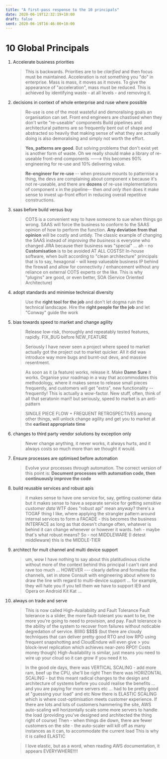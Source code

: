 ```yaml
---
title: "A first-pass response to the 10 principals"
date: 2020-06-19T12:32:19+10:00
draft: false
sent: 2020-06-19T16:46:00+10:00
---
```


# 10 Global Principals

1. Accelerate business priorities

    > This is backwards. Priorities are to be _clarified_ and then focus must be maintained.
    > Acceleration is not something you "do" in enterprise. Mass is mass, it moves as it moves.
    > To give the appearance of "acceleration", mass must be reduced.
    > This is achieved by identifying waste - at all levels - and removing it.

2. decisions in context of whole enterprise and ruse where possible

    > Re-use is one of the most wasteful and demoralising goals an organisation can set.
    > Front end engineers are chastised when they don't write "re-useable" components
    > Build pipelines and architectural patterns are so frequently bent out of shape
    > and abstracted so heavily that making sense of what they are actually doing
    > is also demoralising and simply not worth the effort.

    > **Yes, patterns are good**. But solving problems that don't exist yet is another
    > form of waste.
    > Oh we really should make a library of re-useable front-end components --->
    > this becomes 90% engineering for re-use and 10% delivering value.

    > **Re-engineer for re-use** -- when pressure mounts to patternise a thing, the
    > devs are complaining about component x because it's not re-useable, and
    > there are **dozens** of re-use implementations of component x in the pipeline--
    > then _and only then_ does it make sense to invest up-front effort in reducing
    > overall repetitive constructions.

3. saas before build versus buy

    > COTS is a convenient way to have someone to sue when things go wrong.
    > SAAS will force the business to conform to the SAAS opinion of how to perform
    > the function. **Any deviation from that opinion** will be costly and untidy.
    > The classic example of changing the SAAS instead of _improving the business_
    > is everyone who changed JIRA because their business was "special" ... ah - no
    > **Customisation** is to be avoided AT ALL COSTS!!
    > In-house software, when built according to "clean architecture" principals
    > that is to say, hexagonal - will keep valueable business IP behind the firewall
    > and allow for connectivity / enhancement without any reliance on external
    > COTS experts or the like.
    > This is why "plugins" are good, or even better, SOA (Service Oriented Architecture)

4. adopt standards and minimise technical diversity

    > Use the **right tool for the job** and don't let dogma ruin the technical landscape.
    > Hire the **right people for the job** and let "Conway" guide the work

5. bias towards speed to market and change agility

    > Release low-risk, thoroughly and repeatably tested features, rapidly.
    > FIX_BUG before NEW_FEATURE

    > Seriously I have never seen a project where speed to market actually got
    > the project out to market quicker. All it did was introduce way more
    > bugs and burnt-out devs, and massive resentment.

    > As soon as it (a feature) works, release it. Make **Damn Sure** it works.
    > Organise your roadmap in a way that accommodates this methodology, where
    > it makes sense to release small pieces frequently, and customers will
    > get "extra", new functionality -- frequently!
    > This is actually a wow-factor. New stuff, often, think of all that seratonin man!!
    > but seriously, speed to market is an anti-pattern

    > SINGLE PIECE FLOW + FREQUENT RETROSPECTIVES
    > among other things, will unlock change agility and get you to market
    > at the **earliest appropriate time**

6. changes to third party vendor solutions by exception only

    > Never change anything, it never works, it always hurts, and it always costs
    > so much more than we thought it would.

7. Ensure processes are optimised before automation

    > Evolve your processes _through_ automation. The correct version of this point is:
    > **Document processes with automation code, then continuously improve the code**

8. build reusable services and robust apis

    > it makes sense to have one service for, say, getting customer data
    > but it makes sense to have a separate service for getting _sensitive customer data_
    > WTF does "robust api" mean anyway?
    > there's a TOGAF thing I like, where applying the strangler pattern around
    > internal services to form a FACADE - this becomes the business INTERFACE
    > as long as that doesn't change often, whatever is behind it can change
    > whenever or however it wants.
    > heh - maybe that's what robust means?
    > So - not MIDDLEWARE (I detest middleware)
    > this is the MIDDLE-TIER

9. architect for mult channel and multi device support

    > um, wow I have nothing to say about this platitudinous cliche
    > without more of the context behind this principal I can't rant and rave
    > too much ...
    > HOWEVER --- clearly define and formalise the channels, set in stone
    > Consult with engineering about where to draw the line with regard to
    > multi-device support ... for example, they will hate you if you
    > tell them we have to support IE9 and Opera on Android Kit Kat ...

10. always on trade and serve

    > This is now called
    > High-Availability and Fault Tolerance
    > Fault tolerance is a slider, the more fault-tolerant you want to be, the
    > more you're going to need to provision, and pay.
    > Fault tolerance is the ability of the system to recover from failures without
    > noticable degredation of service. BIIIIG \$\$\$\$ (but there are cloudy techniques that can
    > deliver pretty good RTO and low RPO using frequent snapshotting and CloudEndure will even give > you block-level replication which achieves near-zero RPO!! Costs money though)
    > High-Availability is similar, just means you need to wire up your cloud so it can grow
    > if you need it to.

    > In the good ole days, there was VERTICAL SCALING - add more ram, beef up the CPU, she'll be right
    > Then there was HORIZONTAL SCALING - but this meant radical changes to the design and architecture of systems before you could realise the benefits ... and you are paying for more
    > servers etc ... had to be pretty good at "guessing your load" and etc
    > Now there is ELASTIC SCALING which is where cost-optimisation meets customer experience.
    > If there are lots and lots of customers hammering the site, AWS auto-scaling will horizontally scale some more servers to handle the load (providing you've designed and architected the thing right of course)
    > Then - when things die down, there are fewer customers on the site - the auto-scaler will kill off as many instances as it can, to accommodate the current load
    > This is why it is called ELASTIC

    > I love elastic, but as a word, when reading AWS documentation, it appears EVERYWHERE!!!!
